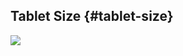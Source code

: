 ## Tablet Size {#tablet-size}

![](https://northwestern-engineering.gitbooks.io/main-mccormick-site/content/assets/3-1.png)

